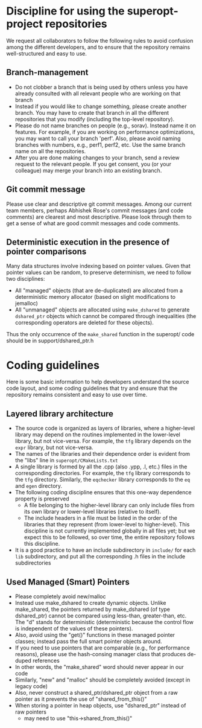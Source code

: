 # Discipline for using the superopt-project repositories

We request all collaborators to follow the following rules to avoid
confusion among the different developers, and to ensure that the repository
remains well-structured and easy to use.

## Branch-management
- Do not clobber a branch that is being used by others unless you have already consulted with all relevant people who are working on that branch
- Instead if you would like to change something, please create another branch.  You may have to create that branch in all the different repositories that you modify (including the top-level repository).
- Please do not name branches on people (e.g., sorav). Instead name it on features. For example, if you are working on performance optimizations, you may want to call your branch 'perf'.  Also, please avoid naming branches with numbers, e.g., perf1, perf2, etc.  Use the same branch name on all the repositories.
- After you are done making changes to your branch, send a review request to the relevant people.  If you get consent, you (or your colleague) may merge your branch into an existing branch.

## Git commit message

Please use clear and descriptive git commit messages.  Among our current team members, perhaps Abhishek Rose's commit messages (and code comments) are clearest and most descriptive.  Please look through them to get a sense of what are good commit messages and code comments.

## Deterministic execution in the presence of pointer comparisons

Many data structures involve indexing based on pointer values.  Given that
pointer values can be random, to preserve determinism, we need to follow two
disciplines:
- All "managed" objects (that are de-duplicated) are allocated from a deterministic memory allocator (based on slight modifications to jemalloc)
- All "unmanaged" objects are allocated using `make_dshared` to generate `dshared_ptr` objects which cannot be compared through inequalities (the corresponding operators are deleted for these objects).

Thus the only occurrence of the `make_shared` function in the superopt/ code should be in support/dshared\_ptr.h

# Coding guidelines

Here is some basic information to help developers understand the source code layout, and some coding guidelines that try and ensure that the repository remains consistent and easy to use over time.

## Layered library architecture
- The source code is organized as layers of libraries, where a higher-level library may depend on the routines implemented in the lower-level library, but not vice-versa.  For example, the `tfg` library depends on the `expr` library, but not vice-versa.
- The names of the libraries and their dependence order is evident from the "libs" line in `superopt/CMakeLists.txt`
- A single library is formed by all the .cpp (also .ypp, .l, etc.) files in the corresponding directories.  For example, the `tfg` library corresponds to the `tfg` directory. Similarly, the `eqchecker` library corresponds to the `eq` and `egen` directory.
- The following coding discipline ensures that this one-way dependence property is preserved
  - A file belonging to the higher-level library can only include files from its own library or lower-level libraries (relative to itself).
  - The include headers in a file must be listed in the order of the libraries that they represent (from lower-level to higher-level). This discipline is not currently implemented globally in all files yet; but we expect this to be followed, so over time, the entire repository follows this discipline.
- It is a good practice to have an include subdirectory in `include/` for each `lib` subdirectory, and put all the corresponding .h files in the include subdirectories

## Used Managed (Smart) Pointers
- Please completely avoid new/malloc
- Instead use make\_dshared to create dynamic objects.  Unlike make\_shared, the pointers returned by make\_dshared (of type dshared\_ptr) cannot be compared using less-than, greater-than, etc.  The "d" stands for deterministic (deterministic because the control flow is independent of the values of these pointers).
- Also, avoid using the "get()" functions in these managed pointer classes; instead pass the full smart pointer objects around.
- If you need to use pointers that are comparable (e.g., for performance reasons), please use the hash-consing manager class that produces de-duped references
- In other words, the "make\_shared" word should never appear in our code
- Similarly, "new" and "malloc" should be completely avoided (except in legacy code)
- Also, never construct a shared\_ptr/dshared\_ptr object from a raw pointer as it prevents the use of "shared\_from\_this()"
- When storing a pointer in heap objects, use "dshared\_ptr" instead of raw pointers
  - may need to use "this-&gt;shared\_from\_this()"
